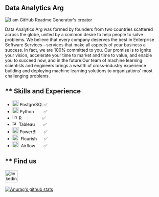 ## Data Analytics Arg

![I am GitHub Readme Generator's creator](https://mvazquezmassaro.github.io/infovis/data_s.png)


Data Analytics Arg was formed by founders from two countries scattered across the globe, united by a common desire to help people to solve problems. We believe that every company deserves the best in Enterprise Software Services—services that make all aspects of your business a success. In fact, we are 100% committed to you. Our promise is to ignite your vision, accelerate your time to market and time to value, and enable you to succeed now, and in the future.Our team of machine learning scientists and engineers brings a wealth of cross-industry experience building and deploying machine learning solutions to organizations' most challenging problems.




## ** Skills and Experience

* <img src='https://mvazquezmassaro.github.io/infovis/postgresql.svg' alt='sql' height='19' width="20"> PostgreSQL:white_check_mark:
* <img src='https://upload.wikimedia.org/wikipedia/commons/thumb/0/0a/Python.svg/48px-Python.svg.png' alt='python' height='19' width="20"> Python&nbsp;  &nbsp;&nbsp;&nbsp;&nbsp;&nbsp;   :white_check_mark:
* <img src='https://www.r-project.org/logo/Rlogo.svg' alt='linkedin' height='17'>  R &nbsp; &nbsp; &nbsp; &nbsp;&nbsp;&nbsp;&nbsp;&nbsp;&nbsp;&nbsp;&nbsp;&nbsp; :white_check_mark:  
* <img src='https://mvazquezmassaro.github.io//infovis/tableau-software.svg' alt='tableau' height='17'> Tableau&nbsp;&nbsp;&nbsp;&nbsp;&nbsp;&nbsp; :white_check_mark:        
* <img src='https://mvazquezmassaro.github.io/infovis/powerbi.svg' alt='powerbi' height='20'> PowerBI  &nbsp;&nbsp;&nbsp;&nbsp;  :white_check_mark:
* <img src='https://mvazquezmassaro.github.io/infovis/flourish.svg' alt='flourish' height='19'> &nbsp;Flourish &nbsp;&nbsp;&nbsp;&nbsp;&nbsp;:white_check_mark: 
* <img src='https://airflow.apache.org/images/feature-image.png' alt='Airflow' height='19' width="20"> &nbsp;Airflow&nbsp;  &nbsp;&nbsp;&nbsp;&nbsp;  :white_check_mark:




## ** Find us
[<img src='https://mvazquezmassaro.github.io//infovis/linkedin-svgrepo-com.svg' alt='linkedin' height='40'>](https://www.linkedin.com/in/maximiliano-vazquez-massaro-3173a170/)  

[![Anurag's github stats](https://github-readme-stats.vercel.app/api?username=data-analytics-arg)](https://github.com/anuraghazra/github-readme-stats)
